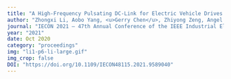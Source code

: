 ```yaml
---
title: "A High-Frequency Pulsating DC-Link for Electric Vehicle Drives with Reduced Losses"
author: "Zhongxi Li, Aobo Yang, <u>Gerry Chen</u>, Zhiyong Zeng, Angel Peterchev, Stefan Goetz"
journal: "IECON 2021 – 47th Annual Conference of the IEEE Industrial Electronics Society"
year: "2021"
date: Oct 2020
category: "proceedings"
img: "li1-p6-li-large.gif"
img_crop: false
DOI: "https://doi.org/10.1109/IECON48115.2021.9589040"
---
```

